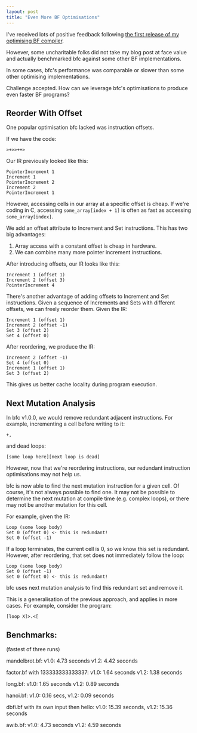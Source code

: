 ```yaml
--- 
layout: post
title: "Even More BF Optimisations"
---
```


I've received lots of positive feedback following
[the first release of my optimising BF compiler](/blog/2015/08/29/an-optimising-bf-compiler/).

However, some uncharitable folks did not take my blog post at face
value and actually benchmarked bfc against some
other BF implementations. 

In some cases, bfc's performance was comparable or slower than some
other optimising implementations.

Challenge accepted. How can we leverage bfc's optimisations to
produce even faster BF programs?

## Reorder With Offset

One popular optimisation bfc lacked was instruction offsets.

If we have the code:

    >+>>++>

Our IR previously looked like this:

    PointerIncrement 1
    Increment 1
    PointerIncrement 2
    Increment 2
    PointerIncrement 1

However, accessing cells in our array at a specific offset is
cheap. If we're coding in C, accessing `some_array[index + 1]` is
often as fast as accessing `some_array[index]`.

We add an offset attribute to Increment and Set instructions. This has
two big advantages:

1. Array access with a constant offset is cheap in hardware.
2. We can combine many more pointer increment instructions.

After introducing offsets, our IR looks like this:

    Increment 1 (offset 1)
    Increment 2 (offset 3)
    PointerIncrement 4

There's another advantage of adding offsets to Increment and Set
instructions. Given a sequence of Increments and Sets with different
offsets, we can freely reorder them. Given the IR:

    Increment 1 (offset 1)
    Increment 2 (offset -1)
    Set 3 (offset 2)
    Set 4 (offset 0)

After reordering, we produce the IR:

    Increment 2 (offset -1)
    Set 4 (offset 0)
    Increment 1 (offset 1)
    Set 3 (offset 2)

This gives us better cache locality during program execution.

## Next Mutation Analysis

In bfc v1.0.0, we would remove redundant adjacent instructions. For
example, incrementing a cell before writing to it:

    +,

and dead loops:

    [some loop here][next loop is dead]

However, now that we're reordering instructions, our redundant
instruction optimisations may not help us.

bfc is now able to find the next mutation instruction for a given
cell. Of course, it's not always possible to find one. It may not be
possible to determine the next mutation at compile time (e.g. complex
loops), or there may not be another mutation for this cell.

For example, given the IR:

    Loop (some loop body)
    Set 0 (offset 0) <- this is redundant!
    Set 0 (offset -1)

If a loop terminates, the current cell is 0, so we know this set is
redundant. However, after reordering, that set does not immediately
follow the loop:

    Loop (some loop body)
    Set 0 (offset -1)
    Set 0 (offset 0) <- this is redundant!

bfc uses next mutation analysis to find this redundant set and remove
it.

This is a generalisation of the previous approach, and applies in more
cases. For example, consider the program:

    [loop X]>.<[

## Benchmarks:

(fastest of three runs)

mandelbrot.bf: v1.0: 4.73 seconds v1.2: 4.42 seconds

factor.bf with 133333333333337: v1.0: 1.64 seconds v1.2: 1.38 seconds

long.bf: v1.0: 1.65 seconds v1.2: 0.89 seconds

hanoi.bf: v1.0: 0.16 secs, v1.2: 0.09 seconds

dbfi.bf with its own input then hello: v1.0: 15.39 seconds, v1.2: 15.36 seconds

awib.bf: v1.0: 4.73 seconds v1.2: 4.59 seconds
